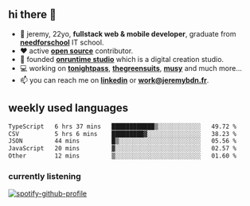 ## hi there 👋

- 👦 jeremy,  22yo, **fullstack web & mobile developer**, graduate from **[needforschool](https://www.needfor-school.com/)** IT school.
- ❤️ active **[open source](https://github.com/jerembdn)** contributor.
- 🧠 founded **[onruntime studio](https://github.com/onruntime)** which is a digital creation studio.
- 💻 working on **[tonightpass](https://tonightpass.com)**, **[thegreensuits](https://thegreensuits.fr)**, **[musy](https://github.com/musyapp)** and much more...
- 📫 you can reach me on **[linkedin](https://www.linkedin.com/in/jeremybdn/)** or **[work@jeremybdn.fr](mailto:work@jeremybdn.fr)**.

## weekly used languages

<!--START_SECTION:waka-->

```txt
TypeScript   6 hrs 37 mins   ████████████▒░░░░░░░░░░░░   49.72 %
CSV          5 hrs 6 mins    █████████▓░░░░░░░░░░░░░░░   38.23 %
JSON         44 mins         █▒░░░░░░░░░░░░░░░░░░░░░░░   05.56 %
JavaScript   20 mins         ▓░░░░░░░░░░░░░░░░░░░░░░░░   02.57 %
Other        12 mins         ▒░░░░░░░░░░░░░░░░░░░░░░░░   01.60 %
```

<!--END_SECTION:waka-->

### currently listening
[![spotify-github-profile](https://spotify-github-profile.vercel.app/api/view?uid=31ugdvkonmhxzbnkai2r7ue2empe&cover_image=true&theme=natemoo-re&show_offline=false&background_color=121212&bar_color=3356d7&bar_color_cover=false)](https://open.spotify.com/user/31225jnpumbhbpldcz2wjg24aymi)
